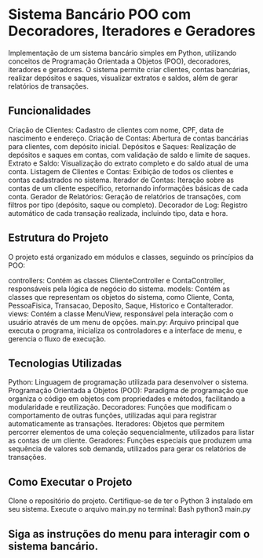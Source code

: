 # Sistema Bancário POO com Decoradores, Iteradores e Geradores
Implementação de um sistema bancário simples em Python, utilizando conceitos de Programação Orientada a Objetos (POO), decoradores, iteradores e geradores. 
O sistema permite criar clientes, contas bancárias, realizar depósitos e saques, visualizar extratos e saldos, além de gerar relatórios de transações.

## Funcionalidades
Criação de Clientes: Cadastro de clientes com nome, CPF, data de nascimento e endereço.
Criação de Contas: Abertura de contas bancárias para clientes, com depósito inicial.
Depósitos e Saques: Realização de depósitos e saques em contas, com validação de saldo e limite de saques.
Extrato e Saldo: Visualização do extrato completo e do saldo atual de uma conta.
Listagem de Clientes e Contas: Exibição de todos os clientes e contas cadastrados no sistema.
Iterador de Contas: Iteração sobre as contas de um cliente específico, retornando informações básicas de cada conta.
Gerador de Relatórios: Geração de relatórios de transações, com filtros por tipo (depósito, saque ou completo).
Decorador de Log: Registro automático de cada transação realizada, incluindo tipo, data e hora.

## Estrutura do Projeto
O projeto está organizado em módulos e classes, seguindo os princípios da POO:

controllers: Contém as classes ClienteController e ContaController, responsáveis pela lógica de negócio do sistema.
models: Contém as classes que representam os objetos do sistema, como Cliente, Conta, PessoaFisica, Transacao, Deposito, Saque, Historico e ContaIterador.
views: Contém a classe MenuView, responsável pela interação com o usuário através de um menu de opções.
main.py: Arquivo principal que executa o programa, inicializa os controladores e a interface de menu, e gerencia o fluxo de execução.

## Tecnologias Utilizadas
Python: Linguagem de programação utilizada para desenvolver o sistema.
Programação Orientada a Objetos (POO): Paradigma de programação que organiza o código em objetos com propriedades e métodos, facilitando a modularidade e reutilização.
Decoradores: Funções que modificam o comportamento de outras funções, utilizadas aqui para registrar automaticamente as transações.
Iteradores: Objetos que permitem percorrer elementos de uma coleção sequencialmente, utilizados para listar as contas de um cliente.
Geradores: Funções especiais que produzem uma sequência de valores sob demanda, utilizados para gerar os relatórios de transações.

## Como Executar o Projeto
Clone o repositório do projeto.
Certifique-se de ter o Python 3 instalado em seu sistema.
Execute o arquivo main.py no terminal:
Bash
python3 main.py

## Siga as instruções do menu para interagir com o sistema bancário.
